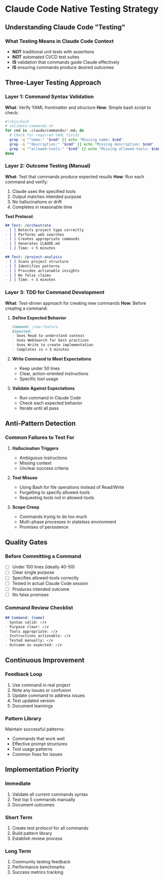 # Claude Code Native Testing Strategy

## Understanding Claude Code "Testing"

### What Testing Means in Claude Code Context
- **NOT** traditional unit tests with assertions
- **NOT** automated CI/CD test suites
- **IS** validation that commands guide Claude effectively
- **IS** ensuring commands produce desired outcomes

## Three-Layer Testing Approach

### Layer 1: Command Syntax Validation
**What**: Verify YAML frontmatter and structure
**How**: Simple bash script to check:
```bash
#!/bin/bash
# validate-commands.sh
for cmd in .claude/commands/*.md; do
  # Check for required YAML fields
  grep -q "^name:" "$cmd" || echo "Missing name: $cmd"
  grep -q "^description:" "$cmd" || echo "Missing description: $cmd"
  grep -q "^allowed-tools:" "$cmd" || echo "Missing allowed-tools: $cmd"
done
```

### Layer 2: Outcome Testing (Manual)
**What**: Test that commands produce expected results
**How**: Run each command and verify:
1. Claude uses the specified tools
2. Output matches intended purpose
3. No hallucinations or drift
4. Completes in reasonable time

**Test Protocol**:
```markdown
## Test: /orchestrate
- [ ] Detects project type correctly
- [ ] Performs web searches
- [ ] Creates appropriate commands
- [ ] Generates CLAUDE.md
- [ ] Time: < 5 minutes

## Test: /project-analysis  
- [ ] Scans project structure
- [ ] Identifies patterns
- [ ] Provides actionable insights
- [ ] No false claims
- [ ] Time: < 3 minutes
```

### Layer 3: TDD for Command Development
**What**: Test-driven approach for creating new commands
**How**: Before creating a command:

1. **Define Expected Behavior**
   ```markdown
   Command: /new-feature
   Expected:
   - Uses Read to understand context
   - Uses WebSearch for best practices
   - Uses Write to create implementation
   - Completes in < 5 minutes
   ```

2. **Write Command to Meet Expectations**
   - Keep under 50 lines
   - Clear, action-oriented instructions
   - Specific tool usage

3. **Validate Against Expectations**
   - Run command in Claude Code
   - Check each expected behavior
   - Iterate until all pass

## Anti-Pattern Detection

### Common Failures to Test For
1. **Hallucination Triggers**
   - Ambiguous instructions
   - Missing context
   - Unclear success criteria

2. **Tool Misuse**
   - Using Bash for file operations instead of Read/Write
   - Forgetting to specify allowed-tools
   - Requesting tools not in allowed-tools

3. **Scope Creep**
   - Commands trying to do too much
   - Multi-phase processes in stateless environment
   - Promises of persistence

## Quality Gates

### Before Committing a Command
- [ ] Under 100 lines (ideally 40-50)
- [ ] Clear single purpose
- [ ] Specifies allowed-tools correctly
- [ ] Tested in actual Claude Code session
- [ ] Produces intended outcome
- [ ] No false promises

### Command Review Checklist
```markdown
## Command: [name]
- Syntax valid: ✓/✗
- Purpose clear: ✓/✗
- Tools appropriate: ✓/✗
- Instructions actionable: ✓/✗
- Tested manually: ✓/✗
- Outcome as expected: ✓/✗
```

## Continuous Improvement

### Feedback Loop
1. Use command in real project
2. Note any issues or confusion
3. Update command to address issues
4. Test updated version
5. Document learnings

### Pattern Library
Maintain successful patterns:
- Commands that work well
- Effective prompt structures
- Tool usage patterns
- Common fixes for issues

## Implementation Priority

### Immediate
1. Validate all current commands syntax
2. Test top 5 commands manually
3. Document outcomes

### Short Term
1. Create test protocol for all commands
2. Build pattern library
3. Establish review process

### Long Term
1. Community testing feedback
2. Performance benchmarks
3. Success metrics tracking